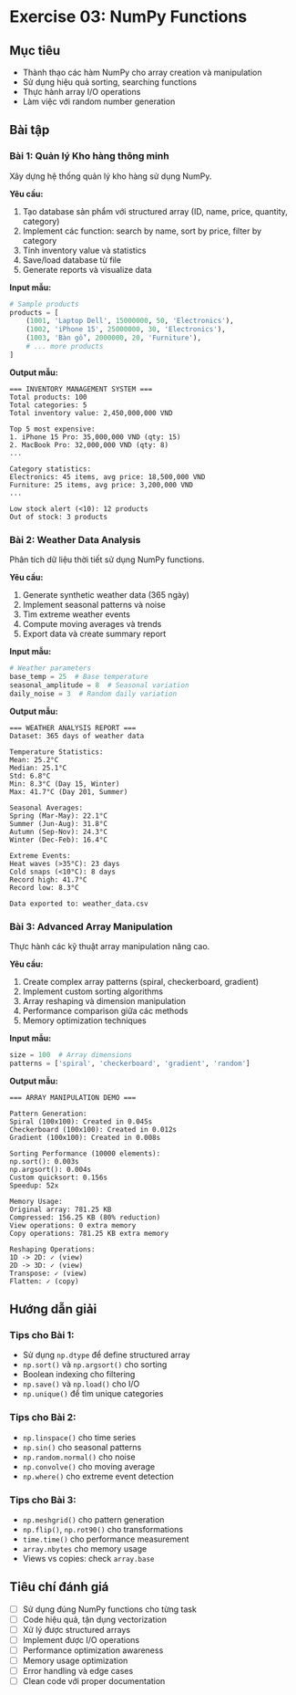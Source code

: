 # Exercise 03: NumPy Functions

## Mục tiêu

- Thành thạo các hàm NumPy cho array creation và manipulation
- Sử dụng hiệu quả sorting, searching functions
- Thực hành array I/O operations
- Làm việc với random number generation

## Bài tập

### Bài 1: Quản lý Kho hàng thông minh

Xây dựng hệ thống quản lý kho hàng sử dụng NumPy.

**Yêu cầu:**

1. Tạo database sản phẩm với structured array (ID, name, price, quantity, category)
2. Implement các function: search by name, sort by price, filter by category
3. Tính inventory value và statistics
4. Save/load database từ file
5. Generate reports và visualize data

**Input mẫu:**

```python
# Sample products
products = [
    (1001, 'Laptop Dell', 15000000, 50, 'Electronics'),
    (1002, 'iPhone 15', 25000000, 30, 'Electronics'),
    (1003, 'Bàn gỗ', 2000000, 20, 'Furniture'),
    # ... more products
]
```

**Output mẫu:**

```
=== INVENTORY MANAGEMENT SYSTEM ===
Total products: 100
Total categories: 5
Total inventory value: 2,450,000,000 VND

Top 5 most expensive:
1. iPhone 15 Pro: 35,000,000 VND (qty: 15)
2. MacBook Pro: 32,000,000 VND (qty: 8)
...

Category statistics:
Electronics: 45 items, avg price: 18,500,000 VND
Furniture: 25 items, avg price: 3,200,000 VND
...

Low stock alert (<10): 12 products
Out of stock: 3 products
```

### Bài 2: Weather Data Analysis

Phân tích dữ liệu thời tiết sử dụng NumPy functions.

**Yêu cầu:**

1. Generate synthetic weather data (365 ngày)
2. Implement seasonal patterns và noise
3. Tìm extreme weather events
4. Compute moving averages và trends
5. Export data và create summary report

**Input mẫu:**

```python
# Weather parameters
base_temp = 25  # Base temperature
seasonal_amplitude = 8  # Seasonal variation
daily_noise = 3  # Random daily variation
```

**Output mẫu:**

```
=== WEATHER ANALYSIS REPORT ===
Dataset: 365 days of weather data

Temperature Statistics:
Mean: 25.2°C
Median: 25.1°C
Std: 6.8°C
Min: 8.3°C (Day 15, Winter)
Max: 41.7°C (Day 201, Summer)

Seasonal Averages:
Spring (Mar-May): 22.1°C
Summer (Jun-Aug): 31.8°C
Autumn (Sep-Nov): 24.3°C
Winter (Dec-Feb): 16.4°C

Extreme Events:
Heat waves (>35°C): 23 days
Cold snaps (<10°C): 8 days
Record high: 41.7°C
Record low: 8.3°C

Data exported to: weather_data.csv
```

### Bài 3: Advanced Array Manipulation

Thực hành các kỹ thuật array manipulation nâng cao.

**Yêu cầu:**

1. Create complex array patterns (spiral, checkerboard, gradient)
2. Implement custom sorting algorithms
3. Array reshaping và dimension manipulation
4. Performance comparison giữa các methods
5. Memory optimization techniques

**Input mẫu:**

```python
size = 100  # Array dimensions
patterns = ['spiral', 'checkerboard', 'gradient', 'random']
```

**Output mẫu:**

```
=== ARRAY MANIPULATION DEMO ===

Pattern Generation:
Spiral (100x100): Created in 0.045s
Checkerboard (100x100): Created in 0.012s
Gradient (100x100): Created in 0.008s

Sorting Performance (10000 elements):
np.sort(): 0.003s
np.argsort(): 0.004s
Custom quicksort: 0.156s
Speedup: 52x

Memory Usage:
Original array: 781.25 KB
Compressed: 156.25 KB (80% reduction)
View operations: 0 extra memory
Copy operations: 781.25 KB extra memory

Reshaping Operations:
1D -> 2D: ✓ (view)
2D -> 3D: ✓ (view)
Transpose: ✓ (view)
Flatten: ✓ (copy)
```

## Hướng dẫn giải

### Tips cho Bài 1:

- Sử dụng `np.dtype` để define structured array
- `np.sort()` và `np.argsort()` cho sorting
- Boolean indexing cho filtering
- `np.save()` và `np.load()` cho I/O
- `np.unique()` để tìm unique categories

### Tips cho Bài 2:

- `np.linspace()` cho time series
- `np.sin()` cho seasonal patterns
- `np.random.normal()` cho noise
- `np.convolve()` cho moving average
- `np.where()` cho extreme event detection

### Tips cho Bài 3:

- `np.meshgrid()` cho pattern generation
- `np.flip()`, `np.rot90()` cho transformations
- `time.time()` cho performance measurement
- `array.nbytes` cho memory usage
- Views vs copies: check `array.base`

## Tiêu chí đánh giá

- [ ] Sử dụng đúng NumPy functions cho từng task
- [ ] Code hiệu quả, tận dụng vectorization
- [ ] Xử lý được structured arrays
- [ ] Implement được I/O operations
- [ ] Performance optimization awareness
- [ ] Memory usage optimization
- [ ] Error handling và edge cases
- [ ] Clean code với proper documentation
